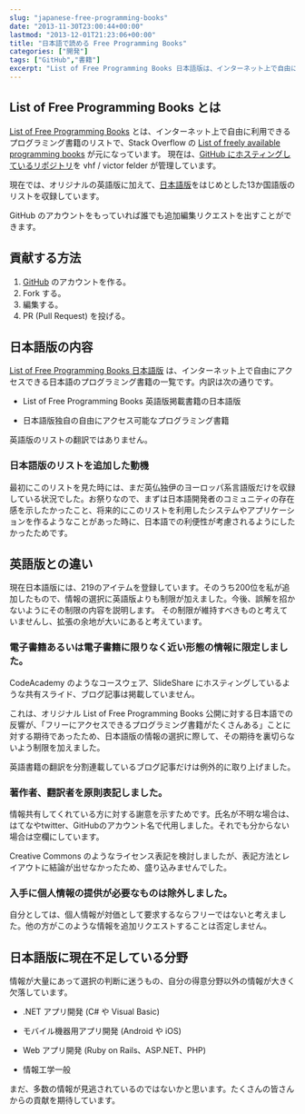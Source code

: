 ```yaml
---
slug: "japanese-free-programming-books"
date: "2013-11-30T23:00:44+00:00"
lastmod: "2013-12-01T21:23:06+00:00"
title: "日本語で読める Free Programming Books"
categories: ["開発"]
tags: ["GitHub","書籍"]
excerpt: "List of Free Programming Books 日本語版は、インターネット上で自由にアクセスできる日本語のプログラミング書籍の一覧です。日本語版独自の特徴、英語版との違い、このプロジェクトへの貢献の仕方について紹介します。"
---
```

<section id="list_of_free_programming_books_とは">
  <div class="page-header">
    <h2>List of Free Programming Books とは</h2>
  </div>
<p><a href="http://resrc.io/list/10/list-of-free-programming-books/">List of Free Programming Books</a> とは、インターネット上で自由に利用できるプログラミング書籍のリストで、Stack Overflow の <a href="http://stackoverflow.com/questions/194812/list-of-freely-available-programming-books/">List of freely available programming books</a> が元になっています。
現在は、<a href="https://github.com/vhf/free-programming-books">GitHub にホスティングしているリポジトリ</a>を vhf / victor felder が管理しています。</p>
<p>現在では、オリジナルの英語版に加えて、<a href="https://github.com/vhf/free-programming-books/blob/master/free-programming-books-ja.md">日本語版</a>をはじめとした13か国語版のリストを収録しています。</p>
<p>GitHub のアカウントをもっていれば誰でも追加編集リクエストを出すことができます。</p>
</section>
<section id="貢献する方法">
  <div class="page-header">
    <h2>貢献する方法</h2>
  </div>
<ol>
<li>
<a href="http://github.com/">GitHub</a> のアカウントを作る。
</li>
<li>
Fork する。
</li>
<li>
編集する。
</li>
<li>
PR (Pull Request) を投げる。
</li>
</ol>
</section>
<section id="日本語版の内容">
  <div class="page-header">
    <h2>日本語版の内容</h2>
  </div>
<p><a href="https://github.com/vhf/free-programming-books/blob/master/free-programming-books-ja.md">List of Free Programming Books 日本語版</a> は、インターネット上で自由にアクセスできる日本語のプログラミング書籍の一覧です。内訳は次の通りです。</p>
<div class="ulist"><ul>
<li>
<p>
List of Free Programming Books 英語版掲載書籍の日本語版
</p>
</li>
<li>
<p>
日本語版独自の自由にアクセス可能なプログラミング書籍
</p>
</li>
</ul></div>
<p>英語版のリストの翻訳ではありません。</p>
<h3 id="日本語版のリストを追加した動機">日本語版のリストを追加した動機</h3>
<p>最初にこのリストを見た時には、まだ英仏独伊のヨーロッパ系言語版だけを収録している状況でした。お祭りなので、まずは日本語開発者のコミュニティの存在感を示したかったこと、将来的にこのリストを利用したシステムやアプリケーションを作るようなことがあった時に、日本語での利便性が考慮されるようにしたかったためです。</p>
</section>
<section id="英語版との違い">
  <div class="page-header">
    <h2>英語版との違い</h2>
  </div>
<p>現在日本語版には、219のアイテムを登録しています。そのうち200位を私が追加したもので、情報の選択に英語版よりも制限が加えました。今後、誤解を招かないようにその制限の内容を説明します。
その制限が維持すべきものと考えていませんし、拡張の余地が大いにあると考えています。</p>
<h3 id="電子書籍あるいは電子書籍に限りなく近い形態の情報に限定しました">電子書籍あるいは電子書籍に限りなく近い形態の情報に限定しました。</h3>
<p>CodeAcademy のようなコースウェア、SlideShare にホスティングしているような共有スライド、ブログ記事は掲載していません。</p>
<p>これは、オリジナル List of Free Programming Books 公開に対する日本語での反響が、「フリーにアクセスできるプログラミング書籍がたくさんある」ことに対する期待であったため、日本語版の情報の選択に際して、その期待を裏切らないよう制限を加えました。</p>
<p>英語書籍の翻訳を分割連載しているブログ記事だけは例外的に取り上げました。</p>
<h3 id="著作者_翻訳者を原則表記しました">著作者、翻訳者を原則表記しました。</h3>
<p>情報共有してくれている方に対する謝意を示すためです。氏名が不明な場合は、はてなやtwitter、GitHubのアカウント名で代用しました。それでも分からない場合は空欄にしています。</p>
<p>Creative Commons のようなライセンス表記を検討しましたが、表記方法とレイアウトに結論が出せなかったため、盛り込みませんでした。</p>
<h3 id="入手に個人情報の提供が必要なものは除外しました">入手に個人情報の提供が必要なものは除外しました。</h3>
<p>自分としては、個人情報が対価として要求するならフリーではないと考えました。他の方がこのような情報を追加リクエストすることは否定しません。</p>
</section>
<section id="日本語版に現在不足している分野">
  <div class="page-header">
    <h2>日本語版に現在不足している分野</h2>
  </div>
<p>情報が大量にあって選択の判断に迷うもの、自分の得意分野以外の情報が大きく欠落しています。</p>
<div class="ulist"><ul>
<li>
<p>
.NET アプリ開発 (C# や Visual Basic)
</p>
</li>
<li>
<p>
モバイル機器用アプリ開発 (Android や iOS)
</p>
</li>
<li>
<p>
Web アプリ開発 (Ruby on Rails、ASP.NET、PHP)
</p>
</li>
<li>
<p>
情報工学一般
</p>
</li>
</ul></div>
<p>まだ、多数の情報が見逃されているのではないかと思います。たくさんの皆さんからの貢献を期待しています。</p>
</section>


